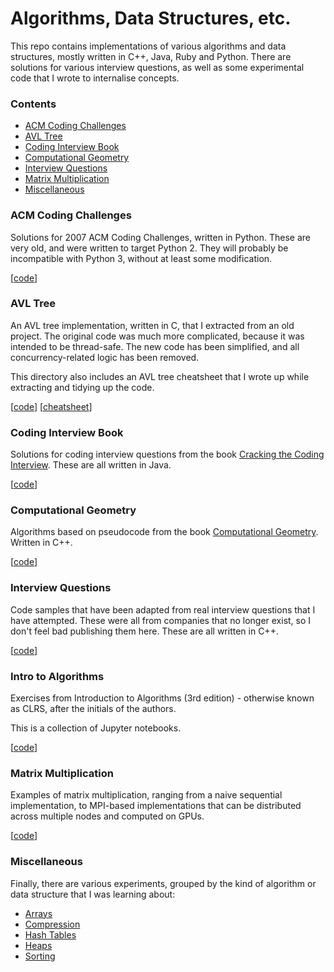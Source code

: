# Algorithms, Data Structures, etc.

This repo contains implementations of various algorithms and data structures, mostly written in C++, Java, Ruby and Python. There are solutions for various interview questions, as well as some experimental code that I wrote to internalise concepts.

### Contents

- [ACM Coding Challenges](#acm-coding-challenges)
- [AVL Tree](#avl-tree)
- [Coding Interview Book](#coding-interview-book)
- [Computational Geometry](#computational-geometry)
- [Interview Questions](#interview-questions)
- [Matrix Multiplication](#matrix-multiplication)
- [Miscellaneous](#miscellaneous)

### ACM Coding Challenges

Solutions for 2007 ACM Coding Challenges, written in Python. These are very old, and were written to target Python 2. They will probably be incompatible with Python 3, without at least some modification.

[[code](./acm-2007)]

### AVL Tree

An AVL tree implementation, written in C, that I extracted from an old project. The original code was much more complicated, because it was intended to be thread-safe. The new code has been simplified, and all concurrency-related logic has been removed.

This directory also includes an AVL tree cheatsheet that I wrote up while extracting and tidying up the code.

[[code](./avl-tree/)] [[cheatsheet](./avl-tree/cheatsheet/)]

### Coding Interview Book

Solutions for coding interview questions from the book [Cracking the Coding Interview](http://www.crackingthecodinginterview.com/). These are all written in Java.

[[code](./coding-interview-book)]

### Computational Geometry

Algorithms based on pseudocode from the book [Computational Geometry](https://www.springer.com/gp/book/9783540779735). Written in C++.

[[code](./computational-geometry)]

### Interview Questions

Code samples that have been adapted from real interview questions that I have attempted. These were all from companies that no longer exist, so I don't feel bad publishing them here. These are all written in C++.

[[code](./interview-questions/)]

### Intro to Algorithms

Exercises from Introduction to Algorithms (3rd edition) - otherwise known as CLRS, after the initials of the authors.

This is a collection of Jupyter notebooks.

[[code](./intro-to-algorithms/)]

### Matrix Multiplication

Examples of matrix multiplication, ranging from a naive sequential implementation, to MPI-based implementations that can be distributed across multiple nodes and computed on GPUs.

[[code](./matrix-multiplication/)]

### Miscellaneous

Finally, there are various experiments, grouped by the kind of algorithm or data structure that I was learning about:

* [Arrays](./arrays)
* [Compression](./compression)
* [Hash Tables](./hash-tables)
* [Heaps](./heaps)
* [Sorting](./sorting)
